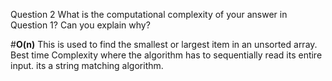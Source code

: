 Question 2
What is the computational complexity of your answer in Question 1? Can you explain why?

#**O(n)**
	This is used to find the smallest or largest item in an unsorted array. Best time Complexity where the algorithm has to sequentially read its entire input.
	its a string matching algorithm.
	